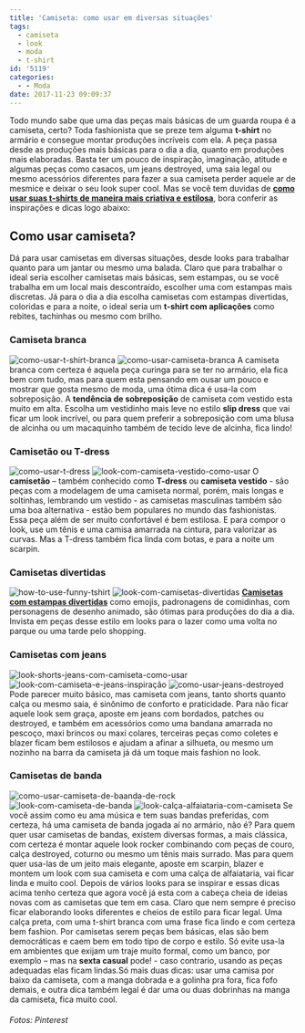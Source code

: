 ```yaml
---
title: 'Camiseta: como usar em diversas situações'
tags:
  - camiseta
  - look
  - moda
  - t-shirt
id: '5119'
categories:
  - - Moda
date: 2017-11-23 09:09:37
---
```


Todo mundo sabe que uma das peças mais básicas de um guarda roupa é a camiseta, certo? Toda fashionista que se preze tem alguma **t-shirt** no armário e consegue montar produções incríveis com ela. A peça passa desde as produções mais básicas para o dia a dia, quanto em produções mais elaboradas. Basta ter um pouco de inspiração, imaginação, atitude e algumas peças como casacos, um jeans destroyed, uma saia legal ou mesmo acessórios diferentes para fazer a sua camiseta perder aquele ar de mesmice e deixar o seu look super cool. Mas se você tem duvidas de [**como usar suas t-shirts de maneira mais criativa e estilosa**](http://natalia.blog.br/look-dia-blazer-shorts/), bora conferir as inspirações e dicas logo abaixo:

## Como usar camiseta?

Dá para usar camisetas em diversas situações, desde looks para trabalhar quanto para um jantar ou mesmo uma balada. Claro que para trabalhar o ideal seria escolher camisetas mais básicas, sem estampas, ou se você trabalha em um local mais descontraído, escolher uma com estampas mais discretas. Já para o dia a dia escolha camisetas com estampas divertidas, coloridas e para a noite, o ideal seria um **t-shirt com aplicações** como rebites, tachinhas ou mesmo com brilho.

### Camiseta branca

![como-usar-t-shirt-branca](http://natalia.blog.br/wp-content/uploads/2017/10/como-usar-camiseta-branca-com-vestido.jpg) ![como-usar-camiseta-branca](http://natalia.blog.br/wp-content/uploads/2017/10/look-com-sobreposição-com-camiseta-branca.jpg) A camiseta branca com certeza é aquela peça curinga para se ter no armário, ela fica bem com tudo, mas para quem esta pensando em ousar um pouco e mostrar que gosta mesmo de moda, uma ótima dica é usa-la com sobreposição. A **tendência de sobreposição** de camiseta com vestido esta muito em alta. Escolha um vestidinho mais leve no estilo **slip dress** que vai ficar um look incrível, ou para quem preferir a sobreposição com uma blusa de alcinha ou um macaquinho também de tecido leve de alcinha, fica lindo!

### Camisetão ou T-dress

![como-usar-t-dress](http://natalia.blog.br/wp-content/uploads/2017/10/como-usar-camiseta-vestido.jpg) ![look-com-camiseta-vestido-como-usar](http://natalia.blog.br/wp-content/uploads/2017/10/look-com-camisetão.jpg) O **camisetão** – também conhecido como **T-dress** ou **camiseta vestido** - são peças com a modelagem de uma camiseta normal, porém, mais longas e soltinhas, lembrando um vestido - as camisetas masculinas também são uma boa alternativa - estão bem populares no mundo das fashionistas. Essa peça além de ser muito confortável é bem estilosa. E para compor o look, use um tênis e uma camisa amarrada na cintura, para valorizar as curvas. Mas a T-dress também fica linda com botas, e para a noite um scarpin.

### Camisetas divertidas

![how-to-use-funny-tshirt](http://natalia.blog.br/wp-content/uploads/2017/10/como-usar-camiseta-de-personagens.jpg) ![look-com-camisetas-divertidas](http://natalia.blog.br/wp-content/uploads/2017/10/como-usar-camisetas-divertidas.jpg) [**Camisetas com estampas divertidas**](http://natalia.blog.br/look-dia-saia-de-couro-com-camiseta-star-wars/) como emojis, padronagens de comidinhas, com personagens de desenho animado, são ótimas para produções do dia a dia. Invista em peças desse estilo em looks para o lazer como uma volta no parque ou uma tarde pelo shopping.

### Camisetas com jeans

![look-shorts-jeans-com-camiseta-como-usar](http://natalia.blog.br/wp-content/uploads/2017/10/look-com-shorts-e-camiseta-como-usar.jpg) ![look-com-camiseta-e-jeans-inspiração ](http://natalia.blog.br/wp-content/uploads/2017/10/como-usar-camiseta-estampada.jpg) ![como-usar-jeans-destroyed ](http://natalia.blog.br/wp-content/uploads/2017/10/como-usar-camiseta-com-jeans.jpg) Pode parecer muito básico, mas camiseta com jeans, tanto shorts quanto calça ou mesmo saia, é sinônimo de conforto e praticidade. Para não ficar aquele look sem graça, aposte em jeans com bordados, patches ou destroyed, e também em acessórios como uma bandana amarrada no pescoço, maxi brincos ou maxi colares, terceiras peças como coletes e blazer ficam bem estilosos e ajudam a afinar a silhueta, ou mesmo um nozinho na barra da camiseta já dá um toque mais fashion no look.

### Camisetas de banda

![como-usar-camiseta-de-baanda-de-rock](http://natalia.blog.br/wp-content/uploads/2017/10/como-usar-camiseta-de-banda-com-saia.jpg) ![look-com-camiseta-de-banda](http://natalia.blog.br/wp-content/uploads/2017/10/como-usar-camiseta-de-banda-de-rock.jpg) ![look-calça-alfaiataria-com-camiseta](http://natalia.blog.br/wp-content/uploads/2017/10/look-camiseta-de-banda-como-usar.jpg) Se você assim como eu ama música e tem suas bandas preferidas, com certeza, há uma camiseta de banda jogada aí no armário, não é? Para quem quer usar camisetas de bandas, existem diversas formas, a mais clássica, com certeza é montar aquele look rocker combinando com peças de couro, calça destroyed, coturno ou mesmo um tênis mais surrado. Mas para quem quer usa-las de um jeito mais elegante, aposte em scarpin, blazer e montem um look com sua camiseta e com uma calça de alfaiataria, vai ficar linda e muito cool. Depois de vários looks para se inspirar e essas dicas acima tenho certeza que agora você já esta com a cabeça cheia de ideias novas com as camisetas que tem em casa. Claro que nem sempre é preciso ficar elaborando looks diferentes e cheios de estilo para ficar legal. Uma calça preta, com uma t-shirt branca com uma frase fica lindo e com certeza bem fashion. Por camisetas serem peças bem básicas, elas são bem democráticas e caem bem em todo tipo de corpo e estilo. Só evite usa-la em ambientes que exijam um traje muito formal, como um banco, por exemplo – mas na **sexta casual** pode! - caso contrario, usando as peças adequadas elas ficam lindas.Só mais duas dicas: usar uma camisa por baixo da camiseta, com a manga dobrada e a golinha pra fora, fica fofo demais, e outra dica também legal é dar uma ou duas dobrinhas na manga da camiseta, fica muito cool.

###### Fotos: Pinterest